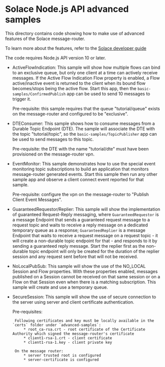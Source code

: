 # Solace Node.js API advanced samples

This directory contains code showing how to make use of advanced features of the Solace message-router.

To learn more about the features, refer to the [Solace developer guide]( https://docs.solace.com/Solace-Messaging-APIs/Developer-Guide/Developer-Guide-Home.htm)

The code requires Node.js API version 10 or later.

* ActiveFlowIndication: This sample will show how multiple flows can bind to an exclusive queue, but only one client at a time can actively receive messages. If the Active Flow Indication Flow property is enabled, a Flow active/inactive event is returned to the client when its bound flow becomes/stops being the active flow. Start this app, then the `basic-samples/ConfirmedPublish` app can be used to send 10 messages to trigger it.

    Pre-requisite: this sample requires that the queue "tutorial/queue" exists on the message-router and configured to be "exclusive". 

* DTEConsumer: This sample shows how to consume messages from a Durable Topic Endpoint (DTE). The sample will associate the DTE with the topic "tutorial/topic", so the `basic-samples/TopicPublisher` app can be used to send messages to this topic.

    Pre-requisite: the DTE with the name "tutorial/dte" must have been provisioned on the message-router vpn. 

* EventMonitor: This sample demonstrates how to use the special event monitoring topic subscriptions to build an application that monitors message-router generated events. Start this sample then run any other sample app and observe a client connect event reported for that sample.

    Pre-requisite: configure the vpn on the message-router to "Publish Client Event Messages".

* GuaranteedRequestor/Replier: This sample will show the implementation of guaranteed Request-Reply messaging, where `GuaranteedRequestor` is a message Endpoint that sends a guaranteed request message to a request topic and waits to receive a reply message on a dedicated temporary queue as a response; `GuaranteedReplier` is a message Endpoint that waits to receive a request message on a request topic - it will create a non-durable topic endpoint for that - and responds to it by sending a guaranteed reply message. Start the replier first as the non-durable topic endpoint will only be created for the duration of the replier session and any request sent before that will not be received.

* NoLocalPubSub: This sample will show the use of the NO_LOCAL Session and Flow properties. With these properties enabled, messages published on a Session cannot be received on that same session or on a Flow on that Session even when there is a matching subscription. This sample will create and use a temporary queue.

* SecureSession: This sample will show the use of secure connection to the server using server and client certificate authentication.

    Pre-requisites:
    
       Following certificates and key must be locally available in the `certs` folder under `advanced-samples`:
           * root_ca-rsa.crt - root certificate of the Certificate Authority which signed the message-router's certificate
           * client1-rsa-1.crt - client certificate
           * client1-rsa-1.key - client private key
       
       On the message router:
           * server trusted root is configured
           * server-certificate is configured
           
